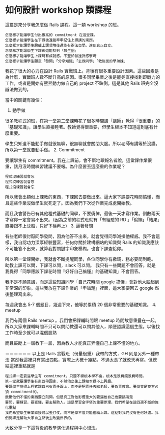 # 如何設計 workshop 類課程

這篇是來分享我怎麼做 Rails 課程。這一類 workshop 的班。

    怎麼樣才能讓學生付出很高的 commitment 在這堂課。
    怎麼樣才能讓學生在下課後還能牢牢記住上課講的東西。
    怎麼樣才能讓學生脫離上課環境後還能有辦法自學。達到真正自立。
    怎麼樣才能讓學生下課後還能找到「救生圈」
    怎麼樣才能讓學生上課時有成就感，不至於被挫折感擊垮
    怎麼樣才能讓學生願意「發問」「分享知識」「去救同學」「救後面的學弟妹」

我花了很大的心力在設計 Rails 實戰班上。背後有很多重要設計因素。這些因素是為什麼，實戰班人數不斷升高的原因。很多同學畢業之後是能夠直接找到即戰力的工作，或者是開始有熊熊動力做自己的 project 不跌倒。這是其他 Rails 班完全沒辦法做到的。

當中的關鍵有幾個：
1. 動手做

很多教程式的班，在第一堂第二堂課時花了很多時間講「講師」覺得「很重要」的「基礎知識」，讓學生直接睡著。教師覺得很重要，但學生根本不知道這到底有什麼重要。

學生只知道不能動手做就很無聊，很無聊就會關閉大腦。所以老師有講等於沒講。所以第一堂就要動手做。
2. Commitment

要讓學生有 commitment。我在上課前，會不斷地跟報名者說，這堂課作業很重，該月沒時間練習建議不要報。為什麼要丟這麼重的作業呢？

    程式沒練習就會忘
    程式沒練習就會忘
    程式沒練習就會忘

所以我會出類似上課教的東西，下課回去要做出來。逼大家下課要花時間搞懂，而且這些作業沒做學生就死定了。因為我們下次從作業完成處開始教。

而且我會警告已有其他程式基礎的同學，不要僥倖，最後一天才寫作業。倒數兩天才寫你一定會寫不出來。（因為之前的程式班就有「有經驗的 RD 」「偷懶」「結果」直接跟不上沈船，只好下梯再上）
3. 逼著發問

有些老師很討厭同學發問，因為他答不出來，就會覺得同學減損他權威。我不會這樣，我自認功力深厚經驗豐富，任何你關於建構網站的知識與 Rails 的知識我應該不可能答不出來，就算我對關鍵字印象模糊，也會下課查給你。

所以第一堂課開始，我就會不斷提醒同學，各位同學你有繳錢，務必要問到飽。
助教上課可以問，下課可以問，slack 可以問。
我只有一些問題不會回答。就是我覺得「同學應該下課花時間『好好自己搞懂』的基礎知識」不會回答。

我不是不願意講，而是這些知識同學「自己花時間 google 搞懂」會對他大腦起到非常深的印象。這些我放在下課作業的「申論題」裡面，逼大家要回去 google 然後整理寫出來。

每週我會出 5-7 個題目，幾週下來，他等於累積 20 個非常重要的基礎知識。
4. meetup

我們有兩個 Rails meetup 。我們會把課輔時間跟 meetup 時間故意重疊在一起。所以大家來課輔時間不只可以問助教還可以問其他人，順便認識這個生態。以後找工作時至少就可以混個臉熟

而且鼓勵上一屆教下一屆，因為教人才能真正弄懂自己上課不懂的地方。

＝＝＝＝＝＝ 以上是 Rails 實戰班（份量很重）我帶的方式，GH 則是另外一種帶法
當然我這裡只有寫出四點，實際上大概十幾點，不過太長了就改天再寫。但總結這裡重點就是

    程式課一定要逼學生有 commitment，只聽不練根本學不會，根本是浪費錢浪費時間。
    第一堂就要讓學生有東西帶回家，不然他之後上課根本提不上興趣。
    要讓學生覺得上程式課自己有責任跟上，而不是把責任丟給老師，要負責教會。要學會是雙方必須 commitment的。
    鼓勵他們不懂的東西要立刻問。但是真正對他影響重大的要逼他自己也要搞清楚
    要問，要練習，要查懂，要去幫助人。這是學習金字塔的重要原理，我們希望在這四週不斷的強化重點
    我們希望學生畢業直接可以去打仗，而不是學不會只能繼續上課。這點對我們沒有任何好處。我們開課是幫助大家自立然後去改變世界的。

大致分享一下這背後的教學演化過程與中心想法。
